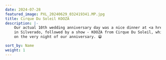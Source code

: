 ```yaml
---
date: 2024-07-28
featured_image: PXL_20240629_032419341.MP.jpg
title: Cirque Du Soleil KOOZA
description: |-
    Our actual 10th wedding anniversary day was a nice dinner at <a href="https://xacallikitchen.com/">Xacalli Kitchen</a>
    in Silverado, followed by a show - KOOZA from Cirque Du Soleil, which happened to be performing in nearby Laguna Hills
    on the very night of our anniversary. 😁

sort_by: Name
weight: 1
---
```

